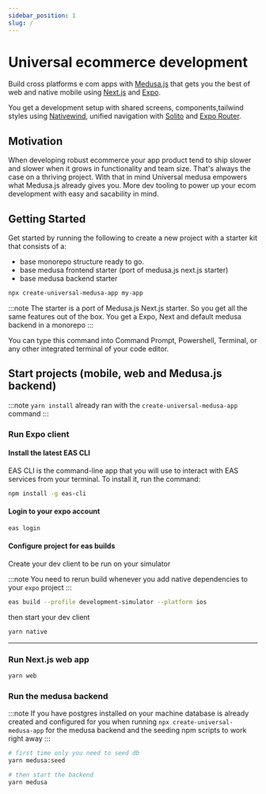 ```yaml
---
sidebar_position: 1
slug: /
---
```


# Universal ecommerce development

Build cross platforms e com apps with [Medusa.js](http://medusajs.com) that gets you the best of web and native mobile using [Next.js](http://nextjs.org) and [Expo](https://expo.dev).

You get a development setup with shared screens, components,tailwind styles using [Nativewind](https://nativewind.dev), unified navigation with [Solito](https://solito.dev) and [Expo Router](https://expo.github.io/router/docs/). 

## Motivation
When developing robust ecommerce your app product tend to ship slower and slower when it grows in functionality and team size. That's always the case on a thriving project. With that in mind Universal medusa empowers what Medusa.js already gives you. More dev tooling to power up your ecom development with easy and sacability in mind.

## Getting Started
Get started by running the following to create a new project with a starter kit that consists of a:
- base monorepo structure ready to go.
- base medusa frontend starter (port of medusa.js next.js starter)
- base medusa backend starter

```bash
npx create-universal-medusa-app my-app
```

:::note
The starter is a port of Medusa.js Next.js starter. So you get all the same features out of the box.
You get a Expo, Next and default medusa backend in a monorepo
:::

You can type this command into Command Prompt, Powershell, Terminal, or any other integrated terminal of your code editor.

## Start projects (mobile, web and Medusa.js backend)

:::note
`yarn install` already ran with the `create-universal-medusa-app` command
:::

### Run Expo client

#### Install the latest EAS CLI
EAS CLI is the command-line app that you will use to interact with EAS services from your terminal. To install it, run the command:

```bash
npm install -g eas-cli
```

#### Login to your expo account
```bash
eas login
```

#### Configure project for eas builds
Create your dev client to be run on your simulator

:::note
You need to rerun build whenever you add native dependencies to your `expo` project
:::

```bash
eas build --profile development-simulator --platform ios
```

then start your dev client
```bash
yarn native
```

-----

### Run Next.js web app

```bash
yarn web
```

### Run the medusa backend

:::note
If you have postgres installed on your machine database is already created and configured for you when running `npx create-universal-medusa-app` for the medusa backend and the seeding npm scripts to work right away
:::
```bash
# first time only you need to seed db
yarn medusa:seed

# then start the backend
yarn medusa
```



